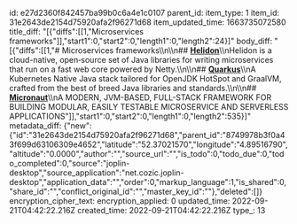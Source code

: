id: e27d2360f842457ba99b0c6a4e1c0107
parent_id: 
item_type: 1
item_id: 31e2643de2154d75920afa2f96271d68
item_updated_time: 1663735072580
title_diff: "[{\"diffs\":[[1,\"Microservices frameworks\"]],\"start1\":0,\"start2\":0,\"length1\":0,\"length2\":24}]"
body_diff: "[{\"diffs\":[[1,\"# Microservices frameworks\\\n\\\n## [**Helidon**](https://helidon.io/)\\\nHelidon is a cloud-native, open‑source set of Java libraries for writing microservices that run on a fast web core powered by Netty.\\\n\\\n## [**Quarkus**](https://quarkus.io/)\\\nA Kubernetes Native Java stack tailored for OpenJDK HotSpot and GraalVM, crafted from the best of breed Java libraries and standards.\\\n\\\n## [**Micronaut**](https://micronaut.io/)\\\nA MODERN, JVM-BASED, FULL-STACK FRAMEWORK FOR BUILDING MODULAR, EASILY TESTABLE MICROSERVICE AND SERVERLESS APPLICATIONS\"]],\"start1\":0,\"start2\":0,\"length1\":0,\"length2\":535}]"
metadata_diff: {"new":{"id":"31e2643de2154d75920afa2f96271d68","parent_id":"8749978b3f0a43f699d63106309e4652","latitude":"52.37021570","longitude":"4.89516790","altitude":"0.0000","author":"","source_url":"","is_todo":0,"todo_due":0,"todo_completed":0,"source":"joplin-desktop","source_application":"net.cozic.joplin-desktop","application_data":"","order":0,"markup_language":1,"is_shared":0,"share_id":"","conflict_original_id":"","master_key_id":""},"deleted":[]}
encryption_cipher_text: 
encryption_applied: 0
updated_time: 2022-09-21T04:42:22.216Z
created_time: 2022-09-21T04:42:22.216Z
type_: 13